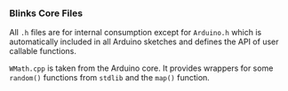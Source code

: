 ### Blinks Core Files

All `.h` files are for internal consumption except for `Arduino.h` which is automatically included in all Arduino sketches and defines the API of user callable functions.  

`WMath.cpp` is taken from the Arduino core. It provides wrappers for some `random()` functions from `stdlib` and the `map()` function.
 
